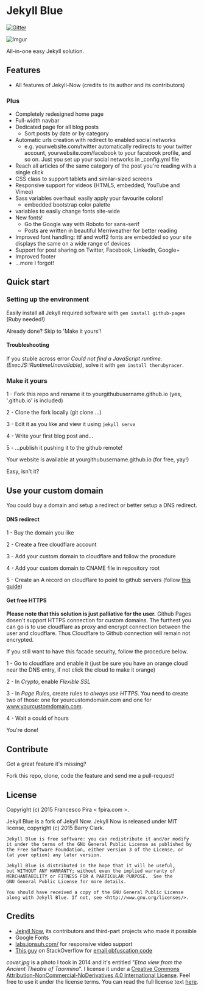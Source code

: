 # Jekyll Blue

[![Gitter](https://badges.gitter.im/Join%20Chat.svg)](https://gitter.im/pirafrank/Jekyll-Blue?utm_source=badge&utm_medium=badge&utm_campaign=pr-badge)

![Imgur](http://i.imgur.com/UDLHJKT.png)

All-in-one easy Jekyll solution.

## Features

- All features of Jekyll-Now (credits to its author and its contributors)

### Plus

- Completely redesigned home page
- Full-width navbar
- Dedicated page for all blog posts
  - Sort posts by date or by category
- Automatic urls creation with redirect to enabled social networks
  - e.g. yourwebsite.com/twitter automatically redirects to your twitter account, yourwebsite.com/facebook to your facebook profile, and so on. Just you set up your social networks in _config.yml file
- Reach all articles of the same category of the post you're reading with a single click
- CSS class to support tablets and similar-sized screens
- Responsive support for videos (HTML5, embedded, YouTube and Vimeo)
- Sass variables overhaul: easily apply your favourite colors!
  - embedded bootstrap color palette
- variables to easily change fonts site-wide
- New fonts!
  - Go the Google way with Roboto for sans-serif
  - Posts are written in beautiful Merriweather for better reading
- Improved font handling: ttf and woff2 fonts are embedded so your site displays the same on a wide range of devices
- Support for post sharing on Twitter, Facebook, LinkedIn, Google+
- Improved footer
- ...more I forgot!


## Quick start

### Setting up the environment

Easily install all Jekyll required software with ``` gem install github-pages ``` (Ruby needed!)

Already done? Skip to 'Make it yours'!

#### Troubleshooting

If you stuble across error *Could not find a JavaScript runtime. (ExecJS::RuntimeUnavailable)*, solve it with ``` gem install therubyracer ```.

### Make it yours

1 - Fork this repo and rename it to yourgithubusername.github.io (yes, '.github.io' is included)

2 - Clone the fork locally (git clone ...)

3 - Edit it as you like and view it using ``` jekyll serve ```

4 - Write your first blog post and...

5 - ...publish it pushing it to the github remote!

Your website is available at yourgithubusername.github.io (for free, yay!)

Easy, isn't it?


## Use your custom domain

You could buy a domain and setup a redirect or better setup a DNS redirect.

#### DNS redirect

1 - Buy the domain you like

2 - Create a free cloudflare account

3 - Add your custom domain to cloudflare and follow the procedure

4 - Add your custom domain to CNAME file in repository root

5 - Create an A record on cloudflare to point to github servers (follow [this guide](https://help.github.com/articles/tips-for-configuring-an-a-record-with-your-dns-provider/))


#### Get free HTTPS

**Please note that this solution is just palliative for the user.** Github Pages dosen't support HTTPS connection for custom domains. The furthest you can go is to use cloudflare as proxy and encrypt connection between the user and cloudflare. Thus Cloudflare to Github connection will remain not encrypted.

If you still want to have this facade security, follow the procedure below.

1 - Go to cloudflare and enable it (just be sure you have an orange cloud near the DNS entry, if not click the cloud to make it orange)

2 - In *Crypto*, enable *Flexible SSL*

3 - In *Page Rules*, create rules to *always use HTTPS*. You need to create two of those: one for yourcustomdomain.com and one for www.yourcustomdomain.com.

4 - Wait a could of hours

You're done!

## Contribute

Got a great feature it's missing? 

Fork this repo, clone, code the feature and send me a pull-request!

## License

Copyright (c) 2015 Francesco Pira < fpira.com >.

Jekyll Blue is a fork of Jekyll Now. Jekyll Now is released under MIT license, copyright (c) 2015 Barry Clark.

    Jekyll Blue is free software: you can redistribute it and/or modify
    it under the terms of the GNU General Public License as published by
    the Free Software Foundation, either version 3 of the License, or
    (at your option) any later version.

    Jekyll Blue is distributed in the hope that it will be useful,
    but WITHOUT ANY WARRANTY; without even the implied warranty of
    MERCHANTABILITY or FITNESS FOR A PARTICULAR PURPOSE.  See the
    GNU General Public License for more details.

    You should have received a copy of the GNU General Public License
    along with Jekyll Blue. If not, see <http://www.gnu.org/licenses/>.


## Credits

- [Jekyll Now](https://github.com/barryclark/jekyll-now), its contributors and third-part projects who made it possible
- Google Fonts
- [labs.jonsuh.com/](http://labs.jonsuh.com/responsive-video-embed/) for responsive video support
- [This guy](http://stackoverflow.com/users/27009/pornel) on StackOverflow for [email obfuscation code](http://stackoverflow.com/questions/163628/making-email-addresses-safe-from-bots-on-a-webpage)

*cover.jpg* is a photo I took in 2014 and it's entitled "*Etna view from the Ancient Theatre of Taormina*". I license it under a [Creative Commons Attribution-NonCommercial-NoDerivatives 4.0 International License](http://creativecommons.org/licenses/by-nc-nd/4.0/). Feel free to use it under the license terms. You can read the full license text [here](http://creativecommons.org/licenses/by-nc-nd/4.0/legalcode).
